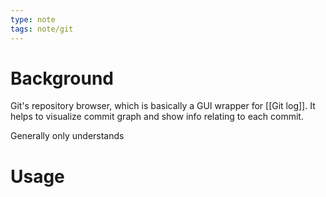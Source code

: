 ```yaml
---
type: note
tags: note/git
---
```

# Background
Git's repository browser, which is basically a GUI wrapper for [[Git log]]. It helps to visualize commit graph and show info relating to each commit. 

Generally only understands 

# Usage